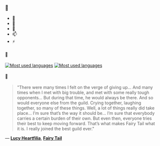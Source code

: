 ### 👋

- 🔭
- 🌱
- 💬
- 📫
- ⚡

#### 🧏

[![Most used languages](https://github-readme-stats-aynah.vercel.app/api/top-langs/?username=aynh&theme=solarized-dark&langs_count=6&layout=compact&hide_title=true)](https://github.com/anuraghazra/github-readme-stats#gh-dark-mode-only)
[![Most used languages](https://github-readme-stats-aynah.vercel.app/api/top-langs/?username=aynh&theme=solarized-light&langs_count=6&layout=compact&hide_title=true)](https://github.com/anuraghazra/github-readme-stats#gh-light-mode-only)

#### 💬

> "There were many times I felt on the verge of giving up… And many times when I met with big trouble, and met with some really tough opponents… But during that time, he would always be there. And so would everyone else from the guild. Crying together, laughing together, so many of these things. Well, a lot of things really did take place… I’m sure that’s the way it should be… I’m sure that everybody carries a certain burden of their own. But even then, everyone tries their best to keep moving forward. That’s what makes Fairy Tail what it is. I really joined the best guild ever."

&mdash; [**Lucy Heartfilia**](https://myanimelist.net/character.php?q=Lucy%20Heartfilia&cat=character), [**Fairy Tail**](https://myanimelist.net/search/all?q=Fairy%20Tail&cat=all)
